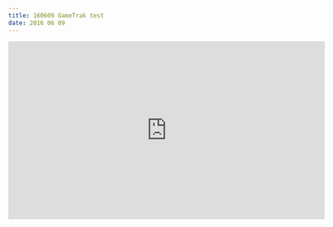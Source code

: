 ```yaml
---
title: 160609 GameTrak test
date: 2016 06 09
---
```

<iframe src="https://player.vimeo.com/video/170113428" width="640" height="360" frameborder="0" webkitallowfullscreen mozallowfullscreen allowfullscreen></iframe>

